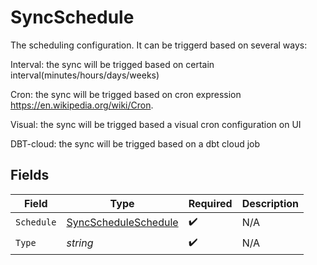 # SyncSchedule

The scheduling configuration. It can be triggerd based on several ways:

Interval: the sync will be trigged based on certain interval(minutes/hours/days/weeks)

Cron: the sync will be trigged based on cron expression https://en.wikipedia.org/wiki/Cron.

Visual: the sync will be trigged based a visual cron configuration on UI

DBT-cloud: the sync will be trigged based on a dbt cloud job


## Fields

| Field                                                               | Type                                                                | Required                                                            | Description                                                         |
| ------------------------------------------------------------------- | ------------------------------------------------------------------- | ------------------------------------------------------------------- | ------------------------------------------------------------------- |
| `Schedule`                                                          | [SyncScheduleSchedule](../../models/shared/syncscheduleschedule.md) | :heavy_check_mark:                                                  | N/A                                                                 |
| `Type`                                                              | *string*                                                            | :heavy_check_mark:                                                  | N/A                                                                 |